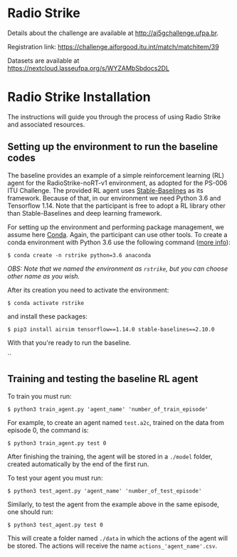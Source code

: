 # Radio Strike

Details about the challenge are available at http://ai5gchallenge.ufpa.br.

Registration link: https://challenge.aiforgood.itu.int/match/matchitem/39

Datasets are available at https://nextcloud.lasseufpa.org/s/WYZAMbSbdocs2DL

# Radio Strike Installation
The instructions will guide you through the process of using Radio Strike and associated resources. 

## Setting up the environment to run the baseline codes
The baseline provides an example of a simple reinforcement learning (RL) agent for the RadioStrike-noRT-v1 environment, as adopted for the PS-006 ITU Challenge.
The provided RL agent uses [Stable-Baselines](https://github.com/Stable-Baselines-Team/stable-baselines) as its framework. Because of that, in our environment we need Python 3.6 and Tensorflow 1.14. Note that the participant is free to adopt a RL library other than Stable-Baselines and deep learning framework.

For setting up the environment and performing package management, we assume here [Conda](https://docs.conda.io/en/latest/). Again, the participant can use other tools. To create a conda environment with Python 3.6 use the following command ([more info](https://docs.conda.io/projects/conda/en/latest/user-guide/tasks/manage-python.html)):  

`$ conda create -n rstrike python=3.6 anaconda`

_OBS: Note that we named the environment as `rstrike`, but you can choose other name as you wish._

After its creation you need to activate the environment:

`$ conda activate rstrike`

and install these packages:

`$ pip3 install airsim tensorflow==1.14.0 stable-baselines==2.10.0`

With that you're ready to run the baseline.

``

## Training and testing the baseline RL agent
To train you must run:

`$ python3 train_agent.py 'agent_name' 'number_of_train_episode'`

For example, to create an agent named `test.a2c`, trained on the data from episode 0, the command is:

`$ python3 train_agent.py test 0`

After finishing the training, the agent will be stored in a `./model` folder, created automatically by the end of the first run.

To test your agent you must run:

`$ python3 test_agent.py 'agent_name' 'number_of_test_episode'`

Similarly, to test the agent from the example above in the same episode, one should run:

`$ python3 test_agent.py test 0`

This will create a folder named `./data` in which the actions of the agent will be stored. The actions will receive the name `actions_'agent_name'.csv`.

